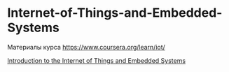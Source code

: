 # Internet-of-Things-and-Embedded-Systems
Материалы курса
https://www.coursera.org/learn/iot/


[Introduction to the Internet of Things and Embedded Systems](https://github.com/n3m351d4/Internet-of-Things-and-Embedded-Systems/blob/master/1.md)

